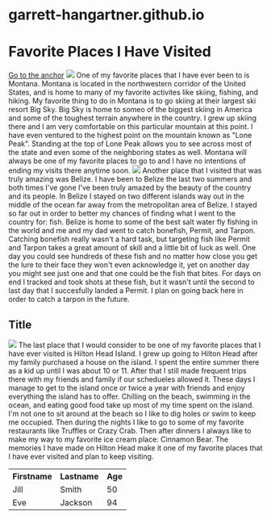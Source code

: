 # garrett-hangartner.github.io
<html>
  <head>
    <H1>Favorite Places I Have Visited</h1>
  </head>
  <a href="#my_anchor">Go to the anchor</a>
  <img src="https://r3.whistleout.com/public/images/articles/2017/05/MONT.png">
  <body>
  One of my favorite places that I have ever been to is Montana.  Montana is located in the northwestern corridor of the United States, and is home to many of my favorite activites like skiing, fishing, and hiking.  My favorite thing to do in Montana is to go skiing at their largest ski resort Big Sky.  Big Sky is home to someo of the biggest skiing in America and some of the toughest terrain anywhere in the country.  I grew up skiing there and I am very comfortable on this particular mountain at this point.  I have even ventured to the highest point on the mountain known as "Lone Peak".  Standing at the top of Lone Peak allows you to see across most of the state and even some of the neighboring states as well.  Montana will always be one of my favorite places to go to and I have no intentions of ending my visits there anytime soon.
  </body>
  <img src="http://www.sandypointresorts.com/wp-content/uploads/2014/09/The-Great-Blue-Hole-in-Belize-1200x800.jpg">
  <body>
    Another place that I visited that was truly amazing was Belize.  I have been to Belize the last two summers and both times I've gone I've been truly amazed by the beauty of the country and its people.  In Belize I stayed on two different islands way out in the middle of the ocean far away from the metropolitan area of Belize.  I stayed so far out in order to better my chances of finding what I went to the country for: fish.  Belize is home to some of the best salt water fly fishing in the world and me and my dad went to catch bonefish, Permit, and Tarpon.  Catching bonefish really wasn't a hard task, but targeting fish like Permit and Tarpon takes a great amount of skill and a little bit of luck as well.  One day you could see hundreds of these fish and no matter how close you get the lure to their face they won't even acknowledge it, yet on another day you might see just one and that one could be the fish that bites.  For days on end I tracked and took shots at these fish, but it wasn't until the second to last day that I succesfully landed a Permit.  I plan on going back here in order to catch a tarpon in the future.
  </body>
  <h2 id="my_anchor">Title</h2>
  <img src="https://static1.squarespace.com/static/5537be30e4b00d4e6007419c/5b23f345aa4a993296790332/5b23f3458a922d64d9afbf21/1529082757141/sea-pines-lighthouse.jpg?format=1000w">
  <body>
    The last place that I would consider to be one of my favorite places that I have ever visited is Hilton Head Island.  I grew up going to Hilton Head after my family purchased a house on the island.  I spent the entire summer there as a kid up until I was about 10 or 11.  After that I still made frequent trips there with my friends and family if our schedueles allowed it.  These days I manage to get to the island once or twice a year with friends and enjoy everything the island has to offer.  Chilling on the beach, swimming in the ocean, and eating good food take up most of my time spent on the island.  I'm not one to sit around at the beach so I like to dig holes or swim to keep me occupied.  Then during the nights I like to go to some of my favorite restaurants like Truffles or Crazy Crab.  Then after dinners I always like to make my way to my favorite ice cream place: Cinnamon Bear.  The memories I have made on Hilton Head make it one of my favorite places that I have ever visited and plan to keep visiting.
 </body>
 <table style="width:100%">
  <tr>
    <th>Firstname</th>
    <th>Lastname</th> 
    <th>Age</th>
  </tr>
  <tr>
    <td>Jill</td>
    <td>Smith</td> 
    <td>50</td>
  </tr>
  <tr>
    <td>Eve</td>
    <td>Jackson</td> 
    <td>94</td>
  </tr>
</table>
